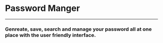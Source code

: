 # Password Manger
<hr>

### Genreate, save, search and manage your password all at one place with the user friendly interface.
